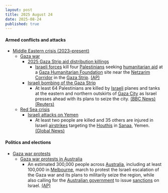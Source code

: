 ```yaml
---
layout: post
title: 2025 August 24
date: 2025-08-24
published: true
---
```



#### Armed conflicts and attacks

* [Middle Eastern crisis (2023–present)](https://en.wikipedia.org/wiki/Middle_Eastern_crisis_%282023%E2%80%93present%29 "Middle Eastern crisis (2023–present)")
  * [Gaza war](https://en.wikipedia.org/wiki/Gaza_war "Gaza war")
    * [2025 Gaza Strip aid distribution killings](https://en.wikipedia.org/wiki/2025_Gaza_Strip_aid_distribution_killings "2025 Gaza Strip aid distribution killings")
      * [Israeli forces](https://en.wikipedia.org/wiki/Israeli_Defence_Forces "Israeli Defence Forces") kill four [Palestinians](https://en.wikipedia.org/wiki/Palestinians "Palestinians") seeking [humanitarian aid](https://en.wikipedia.org/wiki/Humanitarian_aid "Humanitarian aid") at a [Gaza Humanitarian Foundation](https://en.wikipedia.org/wiki/Gaza_Humanitarian_Foundation "Gaza Humanitarian Foundation") site near the [Netzarim Corridor](https://en.wikipedia.org/wiki/Netzarim_Corridor "Netzarim Corridor") in the [Gaza Strip](https://en.wikipedia.org/wiki/Gaza_Strip "Gaza Strip"). [(AP)](https://apnews.com/article/israel-palestinians-hamas-gaza-war-08-24-2025-616dcac7f06b94119e692094d9515f16)
    * [Israeli bombing of the Gaza Strip](https://en.wikipedia.org/wiki/Israeli_bombing_of_the_Gaza_Strip "Israeli bombing of the Gaza Strip")
      * At least 64 Palestinians are killed by [Israeli](https://en.wikipedia.org/wiki/Israel "Israel") planes and tanks at the eastern and northern outskirts of [Gaza City](https://en.wikipedia.org/wiki/Gaza_City "Gaza City") as Israel presses ahead with its plans to seize the city. [(BBC News)](https://www.bbc.com/news/articles/cvg478y8l09o) [(Reuters)](https://www.reuters.com/world/middle-east/israel-pounds-gaza-city-suburbs-vows-press-with-offensive-2025-08-24/)
  * [Red Sea crisis](https://en.wikipedia.org/wiki/Red_Sea_crisis "Red Sea crisis")
    * [Israeli attacks on Yemen](https://en.wikipedia.org/wiki/Israeli_attacks_on_Yemen_%28May_2025%E2%80%93present%29 "Israeli attacks on Yemen (May 2025–present)")
      * At least two people are killed and 35 others are injured in Israeli [airstrikes](https://en.wikipedia.org/wiki/Airstrike "Airstrike") targeting the [Houthis](https://en.wikipedia.org/wiki/Houthis "Houthis") in [Sanaa](https://en.wikipedia.org/wiki/Sanaa "Sanaa"), Yemen. [(Global News)](https://globalnews.ca/news/11348073/israeli-airstrikes-hit-yemen/)

#### Politics and elections

* [Gaza war protests](https://en.wikipedia.org/wiki/Gaza_war_protests "Gaza war protests")
  * [Gaza war protests in Australia](https://en.wikipedia.org/wiki/Gaza_war_protests_in_Australia "Gaza war protests in Australia")
    * An estimated 300,000 people across [Australia](https://en.wikipedia.org/wiki/Australia "Australia"), including at least 100,000 in [Melbourne](https://en.wikipedia.org/wiki/Melbourne "Melbourne"), march to protest the Israeli escalation of the Gaza war and its plans to militarily seize the region, while also calling for the [Australian government](https://en.wikipedia.org/wiki/Australian_government "Australian government") to issue [sanctions](https://en.wikipedia.org/wiki/International_sanctions "International sanctions") on Israel. [(AP)](https://apnews.com/article/australia-gaza-protests-4353dbcf2b21493c0323d113ab9cec4c)
